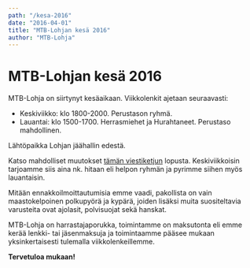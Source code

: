 ```yaml
---
path: "/kesa-2016"
date: "2016-04-01"
title: "MTB-Lohjan kesä 2016"
author: "MTB-Lohja"
---
```

# MTB-Lohjan kesä 2016

MTB-Lohja on siirtynyt kesäaikaan. Viikkolenkit ajetaan seuraavasti:

- Keskiviikko: klo 1800-2000. Perustason ryhmä.
- Lauantai: klo 1500-1700. Herrasmiehet ja Hurahtaneet. Perustaso mahdollinen.

Lähtöpaikka Lohjan jäähallin edestä.

Katso mahdolliset muutokset [tämän viestiketjun](http://www.mtb-lohja.com/cgi-bin/yabb2/YaBB.pl?num=1451724118) lopusta. Keskiviikkoisin tarjoamme siis aina nk. hitaan eli helpon ryhmän ja pyrimme siihen myös lauantaisin.

Mitään ennakkoilmoittautumisia emme vaadi, pakollista on vain maastokelpoinen polkupyörä ja kypärä, joiden lisäksi muita suositeltavia varusteita ovat ajolasit, polvisuojat sekä hanskat.

MTB-­Lohja on harrastajaporukka, toimintamme on maksutonta eli emme kerää lenkki- tai jäsenmaksuja ja toimintaamme pääsee mukaan yksinkertaisesti tulemalla viikkolenkeillemme.

**Tervetuloa mukaan!**
